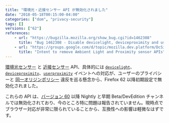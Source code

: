 ```yaml
---
title: "環境光・近接センサー API が無効化されました"
date: "2018-05-18T00:15:00-04:00"
categories: ["dom", "privacy-security"]
tags: []
versions: ["62"]
references:
    - url: "https://bugzilla.mozilla.org/show_bug.cgi?id=1462308"
      title: "Bug 1462308 - Disable devicelight, deviceproximity and userproximity events from stable"
    - url: "https://groups.google.com/d/topic/mozilla.dev.platform/DcSi_wLG4fc/discussion"
      title: "Intent to remove Ambient Light and Proximity sensor APIs"
---
```

[環境光センサー](https://developer.mozilla.org/docs/Web/API/Ambient_Light_Events) と [近接センサー](https://developer.mozilla.org/docs/Web/API/Proximity_Events) API、具体的には [`devicelight`](https://developer.mozilla.org/docs/Web/Events/devicelight)、[`deviceproximity`](https://developer.mozilla.org/docs/Web/Events/deviceproximity)、[`userproximity`](https://developer.mozilla.org/docs/Web/Events/userproximity) イベントへの対応が、ユーザーのプライバシーと [同一オリジンポリシー](https://developer.mozilla.org/docs/Web/Security/Same-origin_policy) 違反を巡る懸念から、Firefox 62 以降初期設定で無効化されました。

これらの API は、[バージョン 60](https://www.fxsitecompat.com/ja/docs/2018/various-device-sensor-apis-are-now-deprecated/) 以降 Nightly と早期 Beta/DevEdition チャンネルでは無効化されており、今のところ特に問題は報告されていません。現時点でブラウザー対応が非常に限られていることから、互換性への影響は軽微なはずです。

